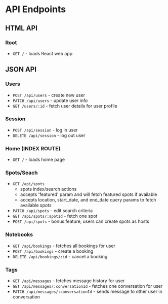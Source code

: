 # API Endpoints

## HTML API

### Root

- `GET /` - loads React web app

## JSON API

### Users

- `POST /api/users` - create new user
- `PATCH /api/users` - update user info
- `GET /users/:id` - fetch user details for user profile

### Session

- `POST /api/session` - log in user
- `DELETE /api/session` - log out user

### Home (INDEX ROUTE)
- `GET /` - loads home page

### Spots/Seach

- `GET /api/spots`
  - spots index/search actions
  - accepts 'featured' param and will fetch featured spots if available
  - accepts location, start_date, and end_date query params to fetch available
    spots
- `PATCH /api/spots` - edit search criteria
- `GET /api/spots/:spotId` - fetch one spot
- `POST /api/spots` - bonus feature, users can create spots as hosts

### Notebooks

- `GET /api/bookings` - fetches all bookings for user
- `POST /api/bookings` - create a booking
- `DELETE /api/bookings/:id` - cancel a booking

### Tags

- `GET /api/messages` - fetches message history for user
- `GET /api/messages/:conversationId` - fetches one conversation for user
- `PATCH /api/messages/:conversationId` - sends message to other user in
  conversation
